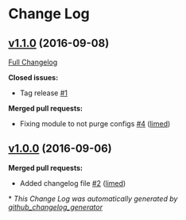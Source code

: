 # Change Log

## [v1.1.0](https://github.com/nubisproject/nubis-puppet-nubis_users/tree/v1.1.0) (2016-09-08)
[Full Changelog](https://github.com/nubisproject/nubis-puppet-nubis_users/compare/v1.0.0...v1.1.0)

**Closed issues:**

- Tag release [\#1](https://github.com/nubisproject/nubis-puppet-nubis_users/issues/1)

**Merged pull requests:**

- Fixing module to not purge configs [\#4](https://github.com/nubisproject/nubis-puppet-nubis_users/pull/4) ([limed](https://github.com/limed))

## [v1.0.0](https://github.com/nubisproject/nubis-puppet-nubis_users/tree/v1.0.0) (2016-09-06)
**Merged pull requests:**

- Added changelog file [\#2](https://github.com/nubisproject/nubis-puppet-nubis_users/pull/2) ([limed](https://github.com/limed))



\* *This Change Log was automatically generated by [github_changelog_generator](https://github.com/skywinder/Github-Changelog-Generator)*